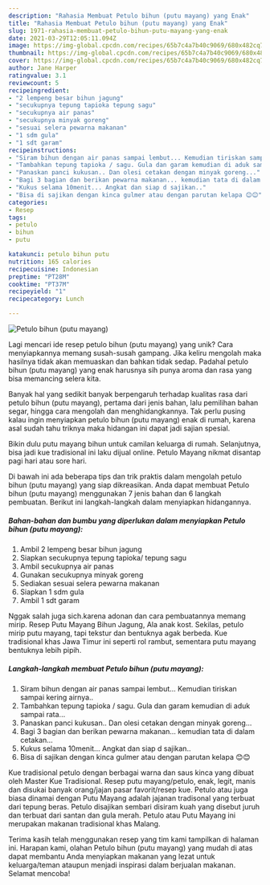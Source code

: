 ```yaml
---
description: "Rahasia Membuat Petulo bihun (putu mayang) yang Enak"
title: "Rahasia Membuat Petulo bihun (putu mayang) yang Enak"
slug: 1971-rahasia-membuat-petulo-bihun-putu-mayang-yang-enak
date: 2021-03-29T12:05:11.094Z
image: https://img-global.cpcdn.com/recipes/65b7c4a7b40c9069/680x482cq70/petulo-bihun-putu-mayang-foto-resep-utama.jpg
thumbnail: https://img-global.cpcdn.com/recipes/65b7c4a7b40c9069/680x482cq70/petulo-bihun-putu-mayang-foto-resep-utama.jpg
cover: https://img-global.cpcdn.com/recipes/65b7c4a7b40c9069/680x482cq70/petulo-bihun-putu-mayang-foto-resep-utama.jpg
author: Jane Harper
ratingvalue: 3.1
reviewcount: 5
recipeingredient:
- "2 lempeng besar bihun jagung"
- "secukupnya tepung tapioka tepung sagu"
- "secukupnya air panas"
- "secukupnya minyak goreng"
- "sesuai selera pewarna makanan"
- "1 sdm gula"
- "1 sdt garam"
recipeinstructions:
- "Siram bihun dengan air panas sampai lembut... Kemudian tiriskan sampai kering airnya.."
- "Tambahkan tepung tapioka / sagu. Gula dan garam kemudian di aduk sampai rata..."
- "Panaskan panci kukusan.. Dan olesi cetakan dengan minyak goreng..."
- "Bagi 3 bagian dan berikan pewarna makanan... kemudian tata di dalam cetakan..."
- "Kukus selama 10menit... Angkat dan siap d sajikan.."
- "Bisa di sajikan dengan kinca gulmer atau dengan parutan kelapa 😊😊"
categories:
- Resep
tags:
- petulo
- bihun
- putu

katakunci: petulo bihun putu 
nutrition: 165 calories
recipecuisine: Indonesian
preptime: "PT28M"
cooktime: "PT37M"
recipeyield: "1"
recipecategory: Lunch

---
```



![Petulo bihun (putu mayang)](https://img-global.cpcdn.com/recipes/65b7c4a7b40c9069/680x482cq70/petulo-bihun-putu-mayang-foto-resep-utama.jpg)

Lagi mencari ide resep petulo bihun (putu mayang) yang unik? Cara menyiapkannya memang susah-susah gampang. Jika keliru mengolah maka hasilnya tidak akan memuaskan dan bahkan tidak sedap. Padahal petulo bihun (putu mayang) yang enak harusnya sih punya aroma dan rasa yang bisa memancing selera kita.

Banyak hal yang sedikit banyak berpengaruh terhadap kualitas rasa dari petulo bihun (putu mayang), pertama dari jenis bahan, lalu pemilihan bahan segar, hingga cara mengolah dan menghidangkannya. Tak perlu pusing kalau ingin menyiapkan petulo bihun (putu mayang) enak di rumah, karena asal sudah tahu triknya maka hidangan ini dapat jadi sajian spesial.

Bikin dulu putu mayang bihun untuk camilan keluarga di rumah. Selanjutnya, bisa jadi kue tradisional ini laku dijual online. Petulo Mayang nikmat disantap pagi hari atau sore hari.


Di bawah ini ada beberapa tips dan trik praktis dalam mengolah petulo bihun (putu mayang) yang siap dikreasikan. Anda dapat membuat Petulo bihun (putu mayang) menggunakan 7 jenis bahan dan 6 langkah pembuatan. Berikut ini langkah-langkah dalam menyiapkan hidangannya.

<!--inarticleads1-->

##### Bahan-bahan dan bumbu yang diperlukan dalam menyiapkan Petulo bihun (putu mayang):

1. Ambil 2 lempeng besar bihun jagung
1. Siapkan secukupnya tepung tapioka/ tepung sagu
1. Ambil secukupnya air panas
1. Gunakan secukupnya minyak goreng
1. Sediakan sesuai selera pewarna makanan
1. Siapkan 1 sdm gula
1. Ambil 1 sdt garam


Nggak salah juga sich.karena adonan dan cara pembuatannya memang mirip. Resep Putu Mayang Bihun Jagung, Ala anak kost. Sekilas, petulo mirip putu mayang, tapi tekstur dan bentuknya agak berbeda. Kue tradisional khas Jawa Timur ini seperti rol rambut, sementara putu mayang bentuknya lebih pipih. 

<!--inarticleads2-->

##### Langkah-langkah membuat Petulo bihun (putu mayang):

1. Siram bihun dengan air panas sampai lembut... Kemudian tiriskan sampai kering airnya..
1. Tambahkan tepung tapioka / sagu. Gula dan garam kemudian di aduk sampai rata...
1. Panaskan panci kukusan.. Dan olesi cetakan dengan minyak goreng...
1. Bagi 3 bagian dan berikan pewarna makanan... kemudian tata di dalam cetakan...
1. Kukus selama 10menit... Angkat dan siap d sajikan..
1. Bisa di sajikan dengan kinca gulmer atau dengan parutan kelapa 😊😊


Kue tradisional petulo dengan berbagai warna dan saus kinca yang dibuat oleh Master Kue Tradisional. Resep putu mayang/petulo, enak, legit, manis dan disukai banyak orang/jajan pasar favorit/resep kue. Petulo atau juga biasa dinamai dengan Putu Mayang adalah jajanan tradisonal yang terbuat dari tepung beras. Petulo disajikan sembari disiram kuah yang disebut juruh dan terbuat dari santan dan gula merah. Petulo atau Putu Mayang ini merupakan makanan tradisional khas Malang. 

Terima kasih telah menggunakan resep yang tim kami tampilkan di halaman ini. Harapan kami, olahan Petulo bihun (putu mayang) yang mudah di atas dapat membantu Anda menyiapkan makanan yang lezat untuk keluarga/teman ataupun menjadi inspirasi dalam berjualan makanan. Selamat mencoba!
